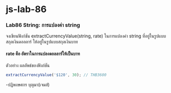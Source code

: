 # js-lab-86
### Lab86 String: การแปลงค่า string
จงเขียนฟังก์ชัน extractCurrencyValue(string, rate) ในการแปลงค่า string ที่อยู่ในรูปแบบสกุลเงินดอลลาร์ ให้อยู่ในรูปแบบสกุลเงินบาท
#### rate คือ อัตราในการแปลงดอลลาร์ให้เป็นบาท

ตัวอย่าง ผลลัพธ์ของฟังก์ชัน
```JavaScript
extractCurrencyValue('$120', 30); // THB3600
```
-ปฏิพงษศกร บุญมา(เจมส์)